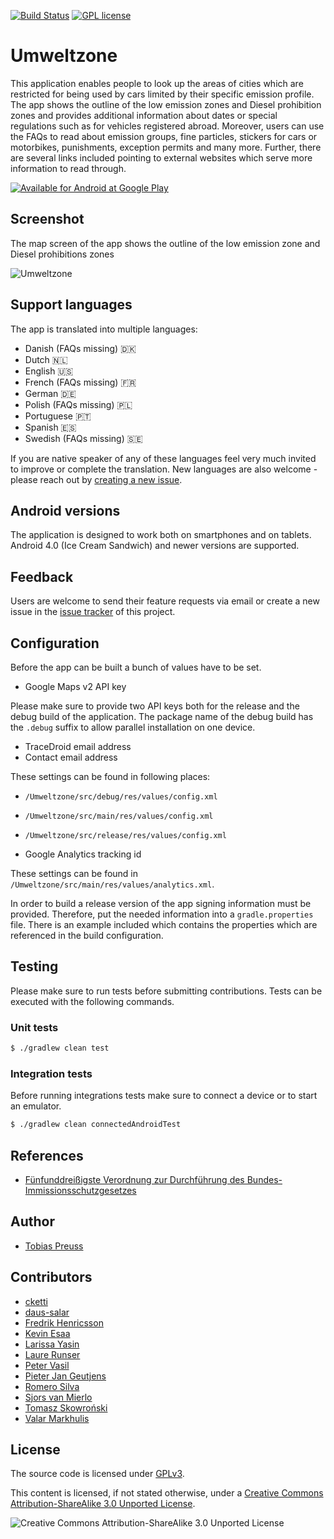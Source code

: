 [![Build Status](https://travis-ci.org/Umweltzone/Umweltzone.svg?branch=master)](https://travis-ci.org/Umweltzone/Umweltzone)
[![GPL license][gpl-license-badge]][gpl-license-link]

# Umweltzone

This application enables people to look up the areas of cities
which are restricted for being used by cars limited by their
specific emission profile. The app shows the outline of the low emission
zones and Diesel prohibition zones and provides additional information
about dates or special regulations such as for vehicles registered abroad.
Moreover, users can use the FAQs to read about emission groups, fine particles,
stickers for cars or motorbikes, punishments, exception permits and
many more. Further, there are several links included pointing to external
websites which serve more information to read through.


[![Available for Android at Google Play][google-play-badge]][google-play-link]


## Screenshot

The map screen of the app shows the outline of the low emission zone
and Diesel prohibitions zones

![Umweltzone][app-screenshot]


## Support languages

The app is translated into multiple languages:

- Danish (FAQs missing) 🇩🇰
- Dutch 🇳🇱
- English 🇺🇸
- French (FAQs missing) 🇫🇷
- German 🇩🇪
- Polish (FAQs missing) 🇵🇱
- Portuguese 🇵🇹
- Spanish 🇪🇸
- Swedish (FAQs missing) 🇸🇪

If you are native speaker of any of these languages feel very much invited to
improve or complete the translation. New languages are also welcome - please
reach out by [creating a new issue][github-issue-tracker].


## Android versions

The application is designed to work both on smartphones and on tablets.
Android 4.0 (Ice Cream Sandwich) and newer versions are supported.


## Feedback

Users are welcome to send their feature requests via email or create a
new issue in the [issue tracker][github-issue-tracker] of this project.


## Configuration

Before the app can be built a bunch of values have to be set.

* Google Maps v2 API key

Please make sure to provide two API keys both for the release and the debug build
of the application. The package name of the debug build has the `.debug` suffix
to allow parallel installation on one device.

* TraceDroid email address
* Contact email address

These settings can be found in following places:

* `/Umweltzone/src/debug/res/values/config.xml`
* `/Umweltzone/src/main/res/values/config.xml`
* `/Umweltzone/src/release/res/values/config.xml`

* Google Analytics tracking id

These settings can be found in `/Umweltzone/src/main/res/values/analytics.xml`.

In order to build a release version of the app signing information must be provided.
Therefore, put the needed information into a `gradle.properties` file. There is an
example included which contains the properties which are referenced in the build configuration.


## Testing

Please make sure to run tests before submitting contributions.
Tests can be executed with the following commands.

### Unit tests

``` bash
$ ./gradlew clean test
```

### Integration tests

Before running integrations tests make sure to connect a device or to start an emulator.

``` bash
$ ./gradlew clean connectedAndroidTest
```


## References

* [Fünfunddreißigste Verordnung zur Durchführung des Bundes-Immissionsschutzgesetzes][immissionsschutzgesetz-link]


## Author

* [Tobias Preuss](https://bitbucket.org/tbsprs)

## Contributors

* [cketti](https://github.com/cketti)
* [daus-salar](https://bitbucket.com/daus-salar)
* [Fredrik Henricsson](https://github.com/fejd)
* [Kevin Esaa](https://github.com/kevinesaa)
* [Larissa Yasin](https://github.com/larissayasin)
* [Laure Runser](https://github.com/laurerunser)
* [Peter Vasil](https://github.com/ptrv)
* [Pieter Jan Geutjens](https://github.com/pjgeutjens)
* [Romero Silva](https://github.com/romeroclaudino)
* [Sjors van Mierlo](https://github.com/spmvanmierlo)
* [Tomasz Skowroński](https://github.com/hexmind)
* [Valar Markhulis](https://github.com/ValarMarkhulis)


## License

The source code is licensed under [GPLv3][gpl-license-link].

This content is licensed, if not stated otherwise, under a
[Creative Commons Attribution-ShareAlike 3.0 Unported License][cc-by-sa-link].

![Creative Commons Attribution-ShareAlike 3.0 Unported License][cc-by-sa-image]


[google-play-badge]: google-play-badge.png
[google-play-link]: https://play.google.com/store/apps/details?id=de.avpptr.umweltzone
[github-issue-tracker]: https://github.com/Umweltzone/Umweltzone/issues
[app-screenshot]: screenshot.png
[immissionsschutzgesetz-link]: http://de.wikipedia.org/wiki/Verordnung_zum_Erlass_und_zur_%C3%84nderung_von_Vorschriften_%C3%BCber_die_Kennzeichnung_emissionsarmer_Kraftfahrzeuge#Feinstaubplakette
[gpl-license-link]: http://www.gnu.org/licenses/gpl-3.0.txt
[cc-by-sa-link]: http://creativecommons.org/licenses/by-sa/3.0/
[cc-by-sa-image]: http://i.creativecommons.org/l/by-sa/3.0/88x31.png
[gpl-license-badge]: http://img.shields.io/badge/license-GPL--3.0-lightgrey.svg
